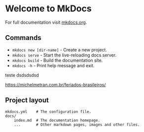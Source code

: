 # Welcome to MkDocs

For full documentation visit [mkdocs.org](https://www.mkdocs.org).

## Commands

* `mkdocs new [dir-name]` - Create a new project.
* `mkdocs serve` - Start the live-reloading docs server.
* `mkdocs build` - Build the documentation site.
* `mkdocs -h` - Print help message and exit.


teste
dsdsdsdsd


https://michelmetran.com.br/feriados-brasileiros/


## Project layout

    mkdocs.yml    # The configuration file.
    docs/
        index.md  # The documentation homepage.
        ...       # Other markdown pages, images and other files.
